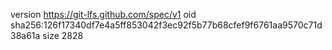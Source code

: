 version https://git-lfs.github.com/spec/v1
oid sha256:126f17340df7e4a5ff853042f3ec92f5b77b68cfef9f6761aa9570c71d38a61a
size 2828
